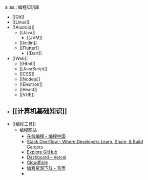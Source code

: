alias:: 编程知识库

- [[Git]]
- [[Linux]]
- [[Android]]
	- [[Java]]
		- [[JVM]]
	- [[kotlin]]
	- [[Flutter]]
		- [[Dart]]
- [[Web]]
	- [[Html]]
	- [[JavaScript]]
	- [[CSS]]
	- [[Nodejs]]
	- [[Electron]]
	- [[React]]
	- [[VUE]]
- [[计算机基础知识]]
	-
- [[编程工具]]
	- 编程网站
		- [在线编程 - 编程中国](https://www.bccn.net/run/)
		- [Stack Overflow - Where Developers Learn, Share, & Build Careers](https://stackoverflow.com/)
		- [Explore GitHub](https://github.com/explore)
		- [Dashboard – Vercel](https://vercel.com/dashboard)
		- [Cloudflare](https://cloudflare.com)
		- [编程资源下载 - 首页](https://down.bccn.net/)
		-